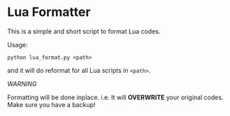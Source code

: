 # Lua Formatter

This is a simple and short script to format Lua codes.

Usage:

`python lua_format.py <path>`

and it will do reformat for all Lua scripts in `<path>`.

*WARNING*

Formatting will be done inplace. i.e. It will **OVERWRITE** your original codes. Make sure you have a backup!
